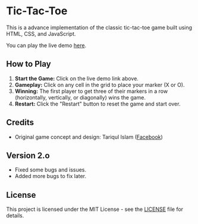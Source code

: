 # Tic-Tac-Toe

This is a advance implementation of the classic tic-tac-toe game built using HTML, CSS, and JavaScript.

You can play the live demo [here](https://tariqulislamrahat.github.io/1).

## How to Play

1. **Start the Game:** Click on the live demo link above.
2. **Gameplay:** Click on any cell in the grid to place your marker (X or O).
3. **Winning:** The first player to get three of their markers in a row (horizontally, vertically, or diagonally) wins the game.
4. **Restart:** Click the "Restart" button to reset the game and start over.

## Credits

- Original game concept and design: Tariqul Islam ([Facebook](https://facebook.com/thetariqulislam))

## Version 2.o

- Fixed some bugs and issues.
- Added more bugs to fix later.

## License

This project is licensed under the MIT License - see the [LICENSE](LICENSE) file for details.
